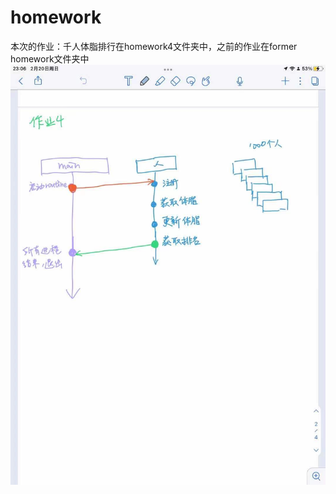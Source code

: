 # homework
本次的作业：千人体脂排行在homework4文件夹中，之前的作业在former homework文件夹中
![image](https://github.com/Zczju/homework/blob/main/%E5%BE%AE%E4%BF%A1%E5%9B%BE%E7%89%87_20220220230515.jpg)
